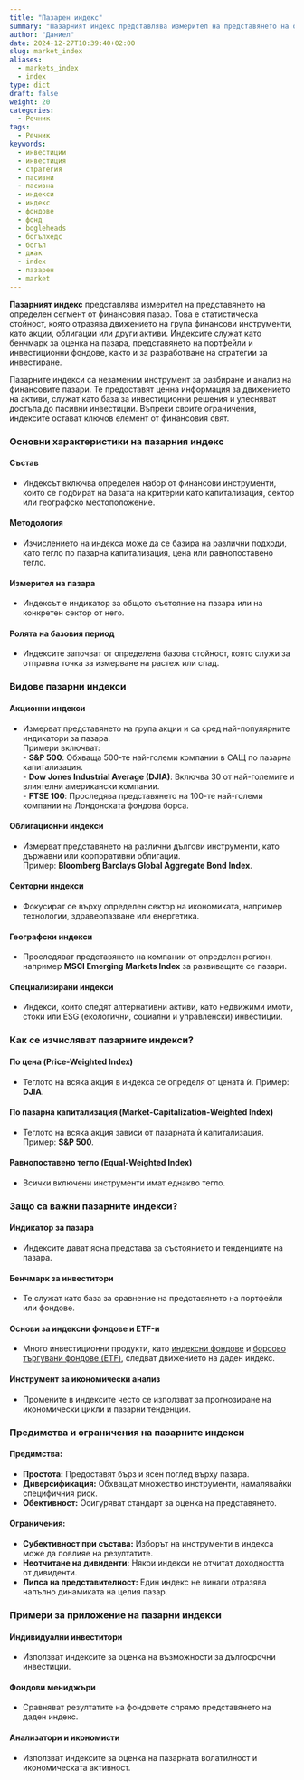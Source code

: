 ```yaml
---
title: "Пазарен индекс"
summary: "Пазарният индекс представлява измерител на представянето на определен сегмент от финансовия пазар"
author: "Даниел"
date: 2024-12-27T10:39:40+02:00
slug: market_index
aliases:
  - markets_index
  - index
type: dict
draft: false
weight: 20
categories:
  - Речник
tags:
  - Речник
keywords:
  - инвестиции
  - инвестиция
  - стратегия
  - пасивни
  - пасивна
  - индекси
  - индекс
  - фондове
  - фонд
  - bogleheads
  - богълхедс
  - богъл
  - джак
  - index
  - пазарен
  - market
---
```



**Пазарният индекс** представлява измерител на представянето на определен сегмент от финансовия пазар. Това е статистическа стойност, която отразява движението на група финансови инструменти, като акции, облигации или други активи. Индексите служат като бенчмарк за оценка на пазара, представянето на портфейли и инвестиционни фондове, както и за разработване на стратегии за инвестиране.

Пазарните индекси са незаменим инструмент за разбиране и анализ на финансовите пазари. Те предоставят ценна информация за движението на активи, служат като база за инвестиционни решения и улесняват достъпа до пасивни инвестиции. Въпреки своите ограничения, индексите остават ключов елемент от финансовия свят.

### Основни характеристики на пазарния индекс

#### Състав

-   Индексът включва определен набор от финансови инструменти, които се подбират на базата на критерии като капитализация, сектор или географско местоположение.

#### Методология

-   Изчислението на индекса може да се базира на различни подходи, като тегло по пазарна капитализация, цена или равнопоставено тегло.

#### Измерител на пазара

-   Индексът е индикатор за общото състояние на пазара или на конкретен сектор от него.

#### Ролята на базовия период

-   Индексите започват от определена базова стойност, която служи за отправна точка за измерване на растеж или спад.

### Видове пазарни индекси

#### Акционни индекси

-   Измерват представянето на група акции и са сред най-популярните индикатори за пазара.  
     Примери включват:  
        -   **S&P 500**: Обхваща 500-те най-големи компании в САЩ по пазарна капитализация.  
        -   **Dow Jones Industrial Average (DJIA)**: Включва 30 от най-големите и влиятелни американски компании.  
        -   **FTSE 100**: Проследява представянето на 100-те най-големи компании на Лондонската фондова борса.  

#### Облигационни индекси

-   Измерват представянето на различни дългови инструменти, като държавни или корпоративни облигации.  
     Пример: **Bloomberg Barclays Global Aggregate Bond Index**.

#### Секторни индекси

-   Фокусират се върху определен сектор на икономиката, например технологии, здравеопазване или енергетика.

#### Географски индекси

-   Проследяват представянето на компании от определен регион, например **MSCI Emerging Markets Index** за развиващите се пазари.

#### Специализирани индекси

-   Индекси, които следят алтернативни активи, като недвижими имоти, стоки или ESG (екологични, социални и управленски) инвестиции.

### Как се изчисляват пазарните индекси?

#### По цена (Price-Weighted Index)

-   Теглото на всяка акция в индекса се определя от цената ѝ. Пример: **DJIA**.

#### По пазарна капитализация (Market-Capitalization-Weighted Index)

-   Теглото на всяка акция зависи от пазарната ѝ капитализация. Пример: **S&P 500**.

#### Равнопоставено тегло (Equal-Weighted Index)

-   Всички включени инструменти имат еднакво тегло.

### Защо са важни пазарните индекси?

#### Индикатор за пазара

-   Индексите дават ясна представа за състоянието и тенденциите на пазара.

#### Бенчмарк за инвеститори

-   Те служат като база за сравнение на представянето на портфейли или фондове.

#### Основи за индексни фондове и ETF-и

-   Много инвестиционни продукти, като [индексни фондове](/dict/index_fund) и [борсово търгувани фондове (ETF)](/dict/etf), следват движението на даден индекс.

#### Инструмент за икономически анализ

-   Промените в индексите често се използват за прогнозиране на икономически цикли и пазарни тенденции.

### Предимства и ограничения на пазарните индекси

#### Предимства:

-   **Простота:** Предоставят бърз и ясен поглед върху пазара.
-   **Диверсификация:** Обхващат множество инструменти, намалявайки специфичния риск.
-   **Обективност:** Осигуряват стандарт за оценка на представянето.

#### Ограничения:

-   **Субективност при състава:** Изборът на инструменти в индекса може да повлияе на резултатите.
-   **Неотчитане на дивиденти:** Някои индекси не отчитат доходността от дивиденти.
-   **Липса на представителност:** Един индекс не винаги отразява напълно динамиката на целия пазар.

### Примери за приложение на пазарни индекси

#### Индивидуални инвеститори

-   Използват индексите за оценка на възможности за дългосрочни инвестиции.

#### Фондови мениджъри

-   Сравняват резултатите на фондовете спрямо представянето на даден индекс.

#### Анализатори и икономисти

-   Използват индексите за оценка на пазарната волатилност и икономическата активност.



